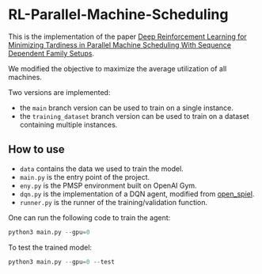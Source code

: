 # RL-Parallel-Machine-Scheduling
This is the implementation of the paper [Deep Reinforcement Learning for Minimizing Tardiness in Parallel Machine Scheduling With Sequence Dependent Family Setups](https://ieeexplore.ieee.org/document/9486959). 

We modified the objective to maximize the average utilization of all machines.

Two versions are implemented:
- the `main` branch version can be used to train on a single instance.
- the `training_dataset` branch version can be used to train on a dataset containing multiple instances.

## How to use
- `data` contains the data we used to train the model.
- `main.py` is the entry point of the project.
- `eny.py` is the PMSP environment built on OpenAI Gym.
- `dqn.py` is the implementation of a DQN agent, modified from [open_spiel](https://github.com/google-deepmind/open_spiel).
- `runner.py` is the runner of the training/validation function.

One can run the following code to train the agent:
```python
python3 main.py --gpu=0
```
To test the trained model:
```python
python3 main.py --gpu=0 --test